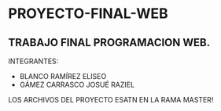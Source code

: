 # PROYECTO-FINAL-WEB
## TRABAJO FINAL PROGRAMACION WEB.
INTEGRANTES:
- BLANCO RAMÍREZ ELISEO
- GÁMEZ CARRASCO JOSUÉ RAZIEL

LOS ARCHIVOS DEL PROYECTO ESATN EN LA RAMA MASTER!

